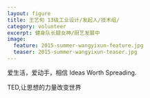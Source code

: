 ```yaml
---
layout: figure
title: 王艺旬 13级工业设计/发起人/技术组/
category: volunteer
excerpt: 健身队长腿女神/厨艺发展中
image:
  feature: 2015-summer-wangyixun-feature.jpg
  teaser: 2015-summer-wangyixun-teaser.jpg
---
```


爱生活，爱动手，相信 Ideas Worth Spreading.

TED,让思想的力量改变世界
